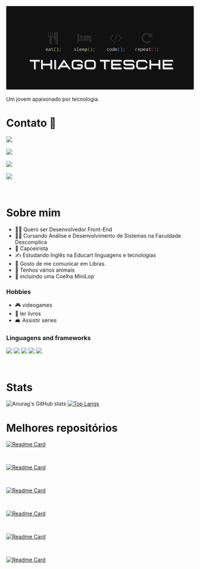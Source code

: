 <img src="./design/00.png" alt="img">

Um jovem apaixonado por tecnologia.

# Contato 📱 

<a href="https://www.facebook.com/thiago.tesche"><img src="https://img.shields.io/badge/Facebook-1877F2?style=for-the-badge&logo=facebook&logoColor=white"/></a>

<a href="gram.com/thiago_tesche/"><img src="https://img.shields.io/badge/Instagram-E4405F?style=for-the-badge&logo=instagram&logoColor=white"/></a>

<a href="https://www.linkedin.com/in/thiago-tesche-996b52213/"><img src="https://img.shields.io/badge/LinkedIn-0077B5?style=for-the-badge&logo=linkedin&logoColor=white"/></a>

<a href="https://mail.google.com/mail/u/0/?tab=rm&ogbl#inbox"><img src="https://img.shields.io/badge/Gmail-D14836?style=for-the-badge&logo=gmail&logoColor=white"/></a>

<br>

# Sobre mim

* 👩‍💻 Quero ser Desenvolvedor Front-End
* 👨‍🎓 Cursando Análise e Desenvolvimento de Sistemas na Faculdade Descomplica
* 🤸 Capoeirista
* ✍️ Estudando Inglês na Educart linguagens e tecnologias
* 🤟 Gosto de me comunicar em Libras.
* 🐾 Tenhos vários animais
* 🐇 incluindo uma Coelha MiniLop

### Hobbies

* 🎮 videogames
* 📖 ler livros
* 🛋️ Assistir séries

### Linguagens and frameworks

<img src="https://img.shields.io/badge/HTML5-E34F26?style=for-the-badge&logo=html5&logoColor=white"/> <img src="https://img.shields.io/badge/CSS3-1572B6?style=for-the-badge&logo=css3&logoColor=white"/>  <img src="https://img.shields.io/badge/JavaScript-323330?style=for-the-badge&logo=javascript&logoColor=F7DF1E"/><img src=""/> <img src="https://img.shields.io/badge/Bootstrap-563D7C?style=for-the-badge&logo=bootstrap&logoColor=white"> <img src="https://img.shields.io/badge/jQuery-0769AD?style=for-the-badge&logo=jquery&logoColor=white">

<br>

# Stats

![Anurag's GitHub stats](https://github-readme-stats.vercel.app/api?username=ThiagoTesche&hide=contribs,prs,issues&show_icons=true&theme=dracula) [![Top Langs](https://github-readme-stats.vercel.app/api/top-langs/?username=ThiagoTesche&layout=compact&theme=dracula)](https://github.com/ThiagoTesche/github-readme-stats)



# Melhores repositórios

[![Readme Card](https://github-readme-stats.vercel.app/api/pin/?username=ThiagoTesche&repo=3columncard&theme=dracula)](https://github.com/ThiagoTesche/3columcard) 

<br>

[![Readme Card](https://github-readme-stats.vercel.app/api/pin/?username=ThiagoTesche&repo=OrderSummaryComponent&theme=dracula)](https://github.com/ThiagoTesche/OrderSummaryComponent)

<br>

[![Readme Card](https://github-readme-stats.vercel.app/api/pin/?username=ThiagoTesche&repo=StatsPreviewCardComponent&theme=dracula)](https://github.com/ThiagoTesche/StatsPreviewCardComponent)

<br>

[![Readme Card](https://github-readme-stats.vercel.app/api/pin/?username=ThiagoTesche&repo=Pokedex&theme=dracula)](https://github.com/ThiagoTesche/Pokedex)

<br>

[![Readme Card](https://github-readme-stats.vercel.app/api/pin/?username=ThiagoTesche&repo=RM_Veiculos&theme=dracula)](https://github.com/ThiagoTesche/RM_Veiculos)

<br>

[![Readme Card](https://github-readme-stats.vercel.app/api/pin/?username=ThiagoTesche&repo=Batatche_site&theme=dracula)](https://github.com/ThiagoTesche/Batatche_Site)














